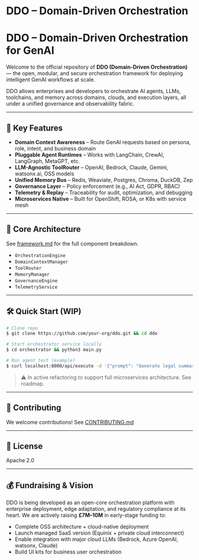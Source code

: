 # DDO – Domain-Driven Orchestration
# DDO – Domain-Driven Orchestration for GenAI

Welcome to the official repository of **DDO (Domain-Driven Orchestration)** — the open, modular, and secure orchestration framework for deploying intelligent GenAI workflows at scale.

DDO allows enterprises and developers to orchestrate AI agents, LLMs, toolchains, and memory across domains, clouds, and execution layers, all under a unified governance and observability fabric.

---

## 🚀 Key Features

- **Domain Context Awareness** – Route GenAI requests based on persona, role, intent, and business domain
- **Pluggable Agent Runtimes** – Works with LangChain, CrewAI, LangGraph, MetaGPT, etc.
- **LLM-Agnostic ToolRouter** – OpenAI, Bedrock, Claude, Gemini, watsonx.ai, OSS models
- **Unified Memory Bus** – Redis, Weaviate, Postgres, Chroma, DuckDB, Zep
- **Governance Layer** – Policy enforcement (e.g., AI Act, GDPR, RBAC)
- **Telemetry & Replay** – Traceability for audit, optimization, and debugging
- **Microservices Native** – Built for OpenShift, ROSA, or K8s with service mesh

---

## 🧱 Core Architecture

See [framework.md](./framework.md) for the full component breakdown.

- `OrchestrationEngine`
- `DomainContextManager`
- `ToolRouter`
- `MemoryManager`
- `GovernanceEngine`
- `TelemetryService`

---

## 🛠️ Quick Start (WIP)

```bash
# Clone repo
$ git clone https://github.com/your-org/ddo.git && cd ddo

# Start orchestrator service locally
$ cd orchestrator && python3 main.py

# Run agent test (example)
$ curl localhost:8000/api/execute -d '{"prompt": "Generate legal summary"}'
```

> ⚠️ In active refactoring to support full microservices architecture. See roadmap.

---

## 🤝 Contributing

We welcome contributions! See [CONTRIBUTING.md](./CONTRIBUTING.md)

---

## 📜 License

Apache 2.0

---

## 💰 Fundraising & Vision

DDO is being developed as an open-core orchestration platform with enterprise deployment, edge adaptation, and regulatory compliance at its heart. We are actively raising **£7M–10M** in early-stage funding to:

- Complete OSS architecture + cloud-native deployment
- Launch managed SaaS version (Equinix + private cloud interconnect)
- Enable integration with major cloud LLMs (Bedrock, Azure OpenAI, watsonx, Claude)
- Build UI kits for business user orchestration